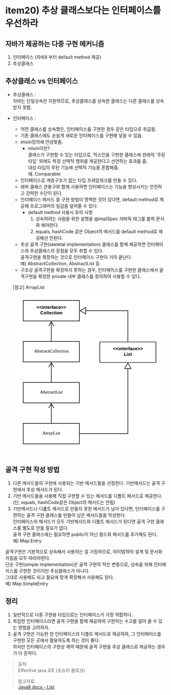 # item20) 추상 클래스보다는 인터페이스를 우선하라

## 자바가 제공하는 다중 구현 메커니즘  
1) 인터페이스 (자바8 부터 default method 제공)  
2) 추상클래스  

## 추상클래스 vs 인터페이스
* 추상클래스 :  
자바는 단일상속만 지원하므로, 추상클래스를 상속한 클래스는 다른 클래스를 상속받지 못함.    

* 인터페이스 :  
  - 어떤 클래스를 상속했든, 인터페이스를 구현한 경우 같은 타입으로 취급됨.  
  - 기존 클래스에도 손쉽게 새로운 인터페이스를 구현해 넣을 수 있음.  
  - mixin정의에 안성맞춤.  
    - mixin이란?  
   클래스가 구현할 수 있는 타입으로, 믹스인을 구현한 클래스에 원래의 '주된타입' 외에도 특정 선택적 행위를 제공한다고 선언하는 효과를 줌.  
   대상 타입의 주된 기능에 선택적 기능을 혼합해줌.  
   예. Comparable  
  - 인터페이스로 계층구조가 없는 타입 프레임워크를 만들 수 있다.  
  - 래퍼 클래스 관용구와 함께 사용하면 인터페이스는 기능을 향상시키는 안전하고 강력한 수단이 된다.  
  - 인터페이스 메서드 중 구현 방법이 명백한 것이 있다면, default method로 제공해 프로그래머의 일감을 덜어줄 수 있다.  
    - default method 사용시 유의 사항  
      1. 상속하려는 사람을 위한 설명을 @implSpec 자바독 태그를 붙여 문서화 해야한다.  
      2. equals, hashCode 같은 Object의 메서드를 default method로 제공해선 안된다.  
  - 추상 골격 구현(skeletal implementation) 클래스를 함께 제공하면 인터페이스와 추상클래스의 장점을 모두 취할 수 있다.  
   골격구현을 확장하는 것으로 인터페이스 구현이 거의 끝난다.  
  예) AbstractCollection, AbstractList 등  
  - 구조상 골격구현을 확장하지 못하는 경우, 인터페이스를 구현한 클래스에서 골격구현을 확장한 private 내부 클래스를 정의하여 사용할 수 있다.
  
  [참고] ArrayList 
![ArrayList](ArrayList.png)
  
## 골격 구현 작성 방법  
1. 다른 메서드들의 구현에 사용되는 기반 메서드들을 선정한다. 기반메서드는 골격 구현에서 추상 메서드가 된다.  
2. 기반 메서드들을 사용해 직접 구현할 수 있는 메서드를 디폴트 메서드로 제공한다. (단, equals, hashCode같은 Object의 메서드는 안됨)  
3. 기반메서드나 디폹트 메서드로 만들지 못한 메서드가 남아 있다면, 인터페이스를 구현하는 골격 구현 클래스를 만들어 남은 메서드들을 작성한다.  
인터페이스의 메서드가 모두 기반메서드와 디폴트 메서드가 된다면 골격 구현 클래스를 별도로 만들 필요가 없다.  
골격 구현 클래스에는 필요하면 public이 아닌 필드와 메서드를 추가해도 된다.  
예) Map.Entry  

골격구현은 기본적으로 상속해서 사용하는 걸 가정하므로, 아이템19의 설계 및 문서화 지침을 모두 따라야한다.  
단순 구현(simple implementation)은 골격 구현의 작은 변종으로, 상속을 위해 인터페이스를 구현한 것이지만 추상클래스가 아니다.  
그대로 사용해도 되고 필요에 맞게 확장해서 사용해도 된다.    
예) Map.SimpleEntry

## 정리 
1. 일반적으로 다중 구현용 타입으로는 인터페이스가 가장 적합하다.  
2. 복잡한 인터페이스라면 골격 구현을 함께 제공하여 구현하는 수고를 덜어 줄 수 있는 방법을 고려하자.  
3. 골격 구현은 가능한 한 인터페이스의 디폴트 메서드로 제공하여, 그 인터페이스를 구현한 모든 곳에서 활용하도록 하는 것이 좋다.  
하지만 인터페이스의 구현상 제약 때문에 골격 구현을 추상 클래스로 제공하는 경우가 더 흔하다.

> 출처  
Effective java 3/E (조슈아 블로크)

> 참고자료  
[Java8 docs - List](https://docs.oracle.com/javase/8/docs/api/java/util/List.html)